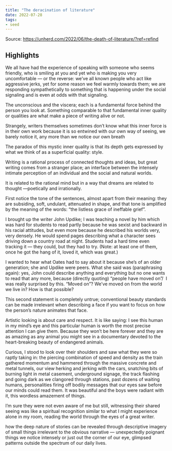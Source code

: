 ```yaml
---
title: "The deracination of literature"
date: 2022-07-28
tags:
- seed
---
```


Source: https://unherd.com/2022/06/the-death-of-literature/?ref=refind

## Highlights
We all have had the experience of speaking with someone who seems friendly, who is smiling at you and yet who is making you very uncomfortable — or the reverse: we’ve all known people who act like aggressive jerks, yet for some reason we feel warmly towards them; we are responding sympathetically to something that is happening under the social signaling and is even at odds with that signaling.

The unconscious and the viscera; each is a fundamental force behind the person you look at. Something comparable to that fundamental inner quality or qualities are what make a piece of writing alive or not.

Strangely, writers themselves sometimes don’t know what this inner force is in their own work because it is so entwined with our own way of seeing, we barely notice it, any more than we notice our own breath

The paradox of this mystic inner quality is that its depth gets expressed by what we think of as a superficial quality: style. 

Writing is a rational process of connected thoughts and ideas, but great writing comes from a stranger place; an interface between the intensely intimate perception of an individual and the social and natural worlds.

It is related to the rational mind but in a way that dreams are related to thought —poetically and irrationally.

First notice the tone of the sentences, almost apart from their meaning: they are subsiding, soft, undulant, attenuated in shape, and that tone is amplified by the meaning of the words: “the listless grace of ineffable grief”.

I brought up the writer John Updike; I was teaching a novel by him which was hard for students to read partly because he was sexist and backward in his racial attitudes, but even more because he described his worlds very, very densely. He would spend pages describing what a character sees driving down a country road at night. Students had a hard time even tracking it — they could, but they had to try. (Note: at least one of them, once he got the hang of it, loved it, which was great.)

I wanted to hear what Oates had to say about it because she’s of an older generation; she and Updike were peers. What she said was (paraphrasing again): yes, John could describe anything and everything but no one wants to read that any more, because (directly quoting) “people have moved on”/  I was really surprised by this. “Moved on”? We’ve moved on from the world we live in? How is that possible?

This second statement is completely untrue; conventional beauty standards can be made irrelevant when describing a face if you want to focus on how the person’s nature animates that face.

Artistic looking is about care and respect. It is like saying: I see this human in my mind’s eye and this particular human is worth the most precise attention I can give them. Because they won’t be here forever and they are as amazing as any animal you might see in a documentary devoted to the heart-breaking beauty of endangered animals. 

Curious, I stood to look over their shoulders and saw what they were so raptly taking in: the piercing combination of speed and density as the train gathered momentum and hammered through the massive concrete and metal tunnels, our view herking and jerking with the cars, snatching bits of burning light in metal casement, underground signage, the track flashing and going dark as we clangored through stations, past dozens of waiting humans, personalities firing off bodily messages that our eyes saw before our minds could read them. It was beautiful and the boys were radiant with it, this wordless amazement of things.

I’m sure they were not even aware of me but still, witnessing their shared seeing was like a spiritual recognition similar to what I might experience alone in my room, reading the world through the eyes of a great writer.

how the deep nature of stories can be revealed through descriptive imagery of small things irrelevant to the obvious narrative — unexpectedly poignant things we notice intensely or just out the corner of our eye, glimpsed patterns outside the spectrum of our daily lives.

